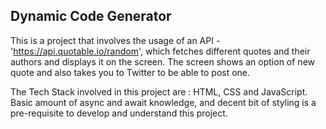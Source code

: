 ## Dynamic Code Generator

This is a project that involves the usage of an API - 'https://api.quotable.io/random', which fetches different quotes and their authors and displays it on the screen. The screen shows an option of new quote and also takes you to Twitter to be able to post one.

The Tech Stack involved in this project are : HTML, CSS and JavaScript. Basic amount of async and await knowledge, and decent bit of styling is a pre-requisite to develop and understand this project.